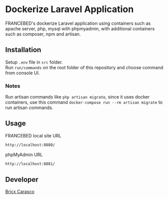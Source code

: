 # Dockerize Laravel Application

FRANCEBED's dockerize Laravel application using containers such as apache server, php, mysql with phpmyadmin, with additional containers such as composer, npm and artisan.

## Installation

Setup `.env` file in `src` folder. <br />
Run `run/commands` on the root folder of this repository and choose command from console UI.

### Notes

Run artisan commands like `php artisan migrate`, since it uses docker containers, use this command `docker-compose run --rm artisan migrate` to run artisan commands. 

## Usage

FRANCEBED local site URL
```bash
http://localhost:8880/ 
```

phpMyAdmin URL
```bash
http://localhost:8881/ 
```

## Developer

[Bricx Carasco](https://github.com/bricxcarasco)
